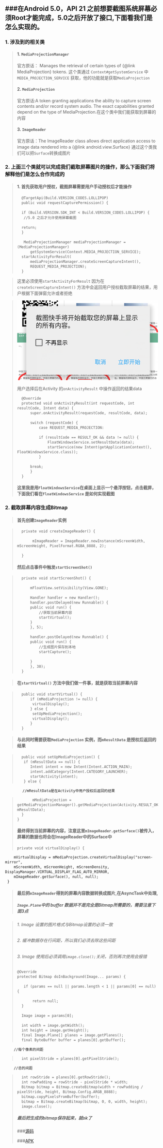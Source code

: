 ###在Android 5.0，API 21  之前想要截图系统屏幕必须Root才能完成，5.0之后开放了接口,下面看我们是怎么实现的。
--
### 1. 涉及到的相关类
>#### 1. `MediaProjectionManager`
>官方原话： Manages the retrieval of certain types of {@link MediaProjection} tokens.
>这个类通过 `Context#getSystemService` 中`MEDIA_PROJECTION_SERVICE` 获取，他的功能就是获取`MediaProjection`
>#### 2. `MediaProjection`
>官方原话:A token granting applications the ability to capture screen contents and/or record system audio. The exact capabilities granted depend on the type of MediaProjection.在这个类中我们能获取到屏幕的内容
>#### 
>#### 3. `ImageReader`
>官方原话：The ImageReader class allows direct application access to image data
>rendered into a {@link android.view.Surface}
通过这个类我们可以把`Surface`转换成图片

### 2. 上面三个类就可以完成我们截取屏幕图片的操作，那么下面我们将解释他们是怎么合作完成的
>#### 1. 首先获取用户授权，截图屏幕需要用户手动授权后才能操作
>	
> 		@TargetApi(Build.VERSION_CODES.LOLLIPOP)
> 		public void requestCapturePermission() {
>
>    	if (Build.VERSION.SDK_INT < Build.VERSION_CODES.LOLLIPOP) {
>     	 //5.0 之后才允许使用屏幕截图
>
>      	return;
>    	}
>
>   	 MediaProjectionManager mediaProjectionManager = (MediaProjectionManager)
>       	getSystemService(Context.MEDIA_PROJECTION_SERVICE);
>    	startActivityForResult(
>        	mediaProjectionManager.createScreenCaptureIntent(),
>        	REQUEST_MEDIA_PROJECTION);
> 		}

>  
>  这里必须使用`startActivityForResult` 因为在`createScreenCaptureIntent()` 方法中会返回用户授权截取屏幕的结果，用户根据下面弹窗允许或者拒绝

>  ![授权](https://raw.githubusercontent.com/goodbranch/AndroidNote/master/note/screenshot/screenshot_permission.png)
>
>  用户选择后在Activity 的`onActivityResult` 中操作返回的结果data
>
>  		@Override
>  		protected void onActivityResult(int requestCode, int resultCode, Intent data) {
>   		super.onActivityResult(requestCode, resultCode, data);
>
>    		switch (requestCode) {
>      			case REQUEST_MEDIA_PROJECTION:
>
>        		if (resultCode == RESULT_OK && data != null) {
>          			FloatWindowsService.setResultData(data);
>          			startService(new Intent(getApplicationContext(), FloatWindowsService.class));
>        		} 
>
>        	break;
>    	 	}
>  		}
>
>#### 这里我是用`FloatWindowsService`在桌面上显示一个悬浮按钮，点击截屏，下面我们看在`FloatWindowsService` 是如何实现截图
### 2. 截取屏幕内容生成Bitmap 
>#### 首先创建`ImageReader`实例

>	  	private void createImageReader() {
>
>    		 mImageReader = ImageReader.newInstance(mScreenWidth, mScreenHeight, PixelFormat.RGBA_8888, 2); 
>
>   	}
>#### 然后点击事件中触发`startScreenShot()`

>		private void startScreenShot() {
>
>    		mFloatView.setVisibility(View.GONE);
>
>    		Handler handler = new Handler();
>    		handler.postDelayed(new Runnable() {
>      		public void run() {
>        		//获取当前屏幕内容
>        		startVirtual();
>      		}
>    		}, 5);
>
>    		handler.postDelayed(new Runnable() {
>      		public void run() {
>        		//生成图片保存到本地
>        		startCapture();
>
>      		}
>    		}, 30);
>  		}

>#### 在`startVirtual()` 方法中我们做一件事，就是获取当前屏幕内容

> 		public void startVirtual() {
>    		if (mMediaProjection != null) {
>     		 virtualDisplay();
>    		} else {
>     		 setUpMediaProjection();
>      	     virtualDisplay();
>    		}
>  		}
    
>#### 与此同时需要获取`MediaProjection` 实例，而`mResultData` 是授权后返回的结果

>		public void setUpMediaProjection() {
>   	 if (mResultData == null) {
>     	 	Intent intent = new Intent(Intent.ACTION_MAIN);
>     	 	intent.addCategory(Intent.CATEGORY_LAUNCHER);
>     	 	startActivity(intent);
>   	 } else {
            //mResultData是在Activity中用户授权后返回的结果
>     		 mMediaProjection = getMediaProjectionManager().getMediaProjection(Activity.RESULT_OK, mResultData);
>    	}
>	  }
>
>#### 最终得到当前屏幕的内容，注意这里`mImageReader.getSurface()`被传入，屏幕的数据也将会在ImageReader中的Surface中
>    
> 	  private void virtualDisplay() {
     	mVirtualDisplay = mMediaProjection.createVirtualDisplay("screen-mirror",
        mScreenWidth, mScreenHeight, mScreenDensity, DisplayManager.VIRTUAL_DISPLAY_FLAG_AUTO_MIRROR,
        mImageReader.getSurface(), null, null);
 	 }
>
>#### 最后把`mImageReader`得到的屏幕内容数据转换成图片,在AsyncTask中处理,
>##### `Image.Plane`中的 buffer 数据并不是完全是Bitmap所需要的，需要注意下面3点

>###### 1. Image 设置的图片格式与Bitmap设置的必须一致
>###### 2. 缓冲数据存在行间距，所以我们必须去除这些间距
>###### 3. Image 使用后必须调用`image.close();`关闭，否则再次使用会报错
>
>     @Override
>  	  protected Bitmap doInBackground(Image... params) {
>
>     	 if (params == null || params.length < 1 || params[0] == null) {
>
>       	 return null;
>      	}
>
>      	Image image = params[0];
>
>     	int width = image.getWidth();
>     	int height = image.getHeight();
>     	final Image.Plane[] planes = image.getPlanes();
>      	final ByteBuffer buffer = planes[0].getBuffer();
        //每个像素的间距
>      	int pixelStride = planes[0].getPixelStride();
        //总的间距
>      	int rowStride = planes[0].getRowStride();
>      	int rowPadding = rowStride - pixelStride * width;
>      	Bitmap bitmap = Bitmap.createBitmap(width + rowPadding / pixelStride, height, Bitmap.Config.ARGB_8888);
>      	bitmap.copyPixelsFromBuffer(buffer);
>     	bitmap = Bitmap.createBitmap(bitmap, 0, 0, width, height);
>      	image.close();
>
>
>##### 最后把生成的bitmap保存起来，就ok了
>
>###[源码](https://github.com/goodbranch/ScreenCapture)
>
>###[APK](https://raw.githubusercontent.com/goodbranch/AndroidNote/master/note/screenshot/ScreenCapture.apk)
>
>
